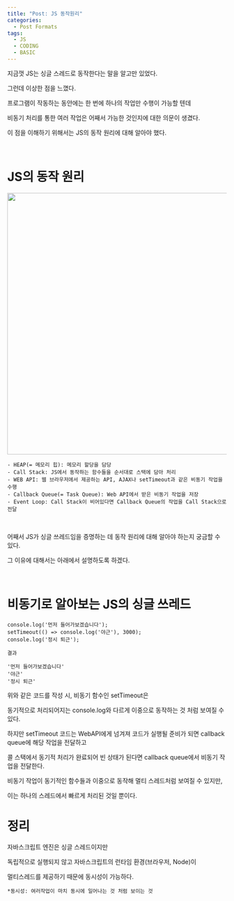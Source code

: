 ```yaml
---
title: "Post: JS 동작원리"
categories:
  - Post Formats
tags:
  - JS
  - CODING
  - BASIC
---
```


지금껏 JS는 싱글 스레드로 동작한다는 말을 알고만 있었다.

그런데 이상한 점을 느꼈다.

프로그램이 작동하는 동안에는 한 번에 하나의 작업만 수행이 가능할 텐데

비동기 처리를 통한 여러 작업은 어째서 가능한 것인지에 대한 의문이 생겼다.

이 점을 이해하기 위해서는 JS의 동작 원리에 대해 알아야 했다.

<br>

# JS의 동작 원리

<img src='https://velog.velcdn.com/images%2Fjosworks27%2Fpost%2F3aa362e2-843a-4c5f-b924-b79b545aa301%2FeventLoop.png' width='600px'/>

```
- HEAP(= 메모리 힙): 메모리 할당을 담당
- Call Stack: JS에서 동작하는 함수들을 순서대로 스택에 담아 처리
- WEB API: 웹 브라우저에서 제공하는 API, AJAX나 setTimeout과 같은 비동기 작업을 수행
- Callback Queue(= Task Queue): Web API에서 받은 비동기 작업을 저장
- Event Loop: Call Stack이 비어있다면 Callback Queue의 작업을 Call Stack으로 전달
```

<br>

어째서 JS가 싱글 쓰레드임을 증명하는 데 동작 원리에 대해 알아야 하는지 궁금할 수 있다.

그 이유에 대해서는 아래에서 설명하도록 하겠다.

<br>

# 비동기로 알아보는 JS의 싱글 쓰레드

```
console.log('먼저 들어가보겠습니다');
setTimeout(() => console.log('야근'), 3000);
console.log('정시 퇴근');
```


```
결과

'먼저 들어가보겠습니다'
'야근'
'정시 퇴근'

```

위와 같은 코드를 작성 시, 비동기 함수인 setTimeout은

동기적으로 처리되어지는 console.log와 다르게 이중으로 동작하는 것 처럼 보여질 수 있다.

하지만 setTimeout 코드는 WebAPI에게 넘겨져 코드가 실행될 준비가 되면  callback queue에 해당 작업을 전달하고

콜 스택에서 동기적 처리가 완료되어 빈 상태가 된다면 callback queue에서 비동기 작업을 전달한다.

비동기 작업이 동기적인 함수들과 이중으로 동작해 멀티 스레드처럼 보여질 수 있지만,

이는 하나의 스레드에서 빠르게 처리된 것일 뿐이다.

# 정리

자바스크립트 엔진은 싱글 스레드이지만

독립적으로 실행되지 않고 자바스크립트의 런타임 환경(브라우저, Node)이

멀티스레드를 제공하기 때문에 동시성이 가능하다.

`*동시성: 여러작업이 마치 동시에 일어나는 것 처럼 보이는 것`


